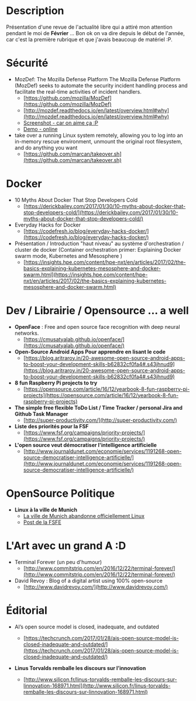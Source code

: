 
# Description 

Présentation d'une revue de l'actualité libre qui a attiré mon attention pendant le moi de **Février** ... Bon ok on va dire depuis le début de l'année, car c'est la première rubrique et que j'avais beaucoup de matériel :P.

# Sécurité 

* MozDef: The Mozilla Defense Platform
    The Mozilla Defense Platform (MozDef) seeks to automate the security incident handling process and facilitate the real-time activities of incident handlers.
    * [https://github.com/mozilla/MozDef](https://github.com/mozilla/MozDef) 
    * [http://mozdef.readthedocs.io/en/latest/overview.html#why](http://mozdef.readthedocs.io/en/latest/overview.html#why)
    * [Screenshot - car on aime ça :P ](http://mozdef.readthedocs.io/en/latest/screenshots.html)
    * [Demo - online](http://mozdef.readthedocs.io/en/latest/screenshots.html#demo-instance)
* take over a running Linux system remotely, allowing you to log into an in-memory rescue environment, unmount the original root filesystem, and do anything you want
    * [https://github.com/marcan/takeover.sh](https://github.com/marcan/takeover.sh)

# Docker 

* 10 Myths About Docker That Stop Developers Cold
    * [https://derickbailey.com/2017/01/30/10-myths-about-docker-that-stop-developers-cold/](https://derickbailey.com/2017/01/30/10-myths-about-docker-that-stop-developers-cold/) 
* Everyday Hacks for Docker
    * [https://codefresh.io/blog/everyday-hacks-docker/](https://codefresh.io/blog/everyday-hacks-docker/)
* Présentation / Introduction  "haut niveau" au système d'orchestration / cluster de docker (Container orchestration primer: Explaining Docker swarm mode, Kubernetes and Mesosphere )
    * [https://insights.hpe.com/content/hpe-nxt/en/articles/2017/02/the-basics-explaining-kubernetes-mesosphere-and-docker-swarm.html](https://insights.hpe.com/content/hpe-nxt/en/articles/2017/02/the-basics-explaining-kubernetes-mesosphere-and-docker-swarm.html) 

# Dev / Librairie / Opensource ... a well

* **OpenFace** : Free and open source face recognition with deep neural networks.
    * [https://cmusatyalab.github.io/openface/](https://cmusatyalab.github.io/openface/) 
* **Open-Source Android Apps Pour apprendre en lisant le code** 
    * [https://blog.aritraroy.in/20-awesome-open-source-android-apps-to-boost-your-development-skills-b62832cf0fa4#.s43jhnud9](https://blog.aritraroy.in/20-awesome-open-source-android-apps-to-boost-your-development-skills-b62832cf0fa4#.s43jhnud9)   
* **8 fun Raspberry Pi projects to try**
    * [https://opensource.com/article/16/12/yearbook-8-fun-raspberry-pi-projects](https://opensource.com/article/16/12/yearbook-8-fun-raspberry-pi-projects) 
* **The simple free flexible ToDo List / Time Tracker / personal Jira and Github Task Manager**
    * [http://super-productivity.com/](http://super-productivity.com/)
* **Liste des priorités pour la FSF**
    * [https://www.fsf.org/campaigns/priority-projects/](https://www.fsf.org/campaigns/priority-projects/)
* **L'open source veut démocratiser l'intelligence artificielle**
    * [http://www.journaldunet.com/economie/services/1191268-open-source-democratiser-intelligence-artificielle/](http://www.journaldunet.com/economie/services/1191268-open-source-democratiser-intelligence-artificielle/)

# OpenSource Politique

* **Linux à la ville de Munich**
    * [La ville de Munich abandonne officiellement Linux](http://www.lemondeinformatique.fr/actualites/lire-la-ville-de-munich-abandonne-effectivement-linux-pour-windows-67387.html)
    * [Post de la FSFE](https://lwn.net/Articles/716174/)   

# L'Art avec un grand A :D

* Terminal Forever (un peu d'humour)
    * [http://www.commitstrip.com/en/2016/12/22/terminal-forever/](http://www.commitstrip.com/en/2016/12/22/terminal-forever/)
* David Revoy :  Blog of a digital artist using 100% open-source 
    * [http://www.davidrevoy.com/](http://www.davidrevoy.com/) 

# Éditorial 

* AI’s open source model is closed, inadequate, and outdated
    * [https://techcrunch.com/2017/01/28/ais-open-source-model-is-closed-inadequate-and-outdated/](https://techcrunch.com/2017/01/28/ais-open-source-model-is-closed-inadequate-and-outdated/) 

* **Linus Torvalds remballe les discours sur l’innovation**
    * [http://www.silicon.fr/linus-torvalds-remballe-les-discours-sur-linnovation-168971.html](http://www.silicon.fr/linus-torvalds-remballe-les-discours-sur-linnovation-168971.html)
